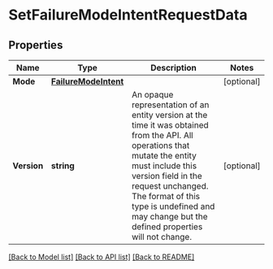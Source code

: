 # SetFailureModeIntentRequestData

## Properties

Name | Type | Description | Notes
------------ | ------------- | ------------- | -------------
**Mode** | [**FailureModeIntent**](FailureModeIntent.md) |  | [optional] 
**Version** | **string** | An opaque representation of an entity version at the time it was obtained from the API. All operations that mutate the entity must include this version field in the request unchanged. The format of this type is undefined and may change but the defined properties will not change.  | [optional] 

[[Back to Model list]](../README.md#documentation-for-models) [[Back to API list]](../README.md#documentation-for-api-endpoints) [[Back to README]](../README.md)


